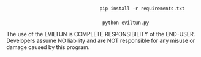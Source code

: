 
### 

                                      pip install -r requirements.txt

### 
                                       python eviltun.py


The use of the EVILTUN is COMPLETE RESPONSIBILITY of the END-USER. Developers assume NO liability and are NOT responsible for any misuse or damage caused by this program. 
